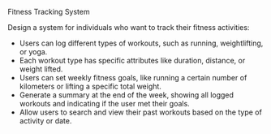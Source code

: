 Fitness Tracking System

Design a system for individuals who want to track their fitness activities:

- Users can log different types of workouts, such as running, weightlifting, or yoga.
- Each workout type has specific attributes like duration, distance, or weight lifted.
- Users can set weekly fitness goals, like running a certain number of kilometers or lifting a specific total weight.
- Generate a summary at the end of the week, showing all logged workouts and indicating if the user met their goals.
- Allow users to search and view their past workouts based on the type of activity or date.
